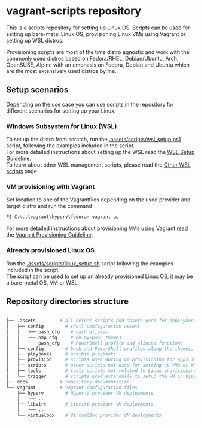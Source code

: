# vagrant-scripts repository

This is a scripts repository for setting up Linux OS. Scripts can be used for setting up bare-metal Linux OS, provisioning Linux VMs using Vagrant or setting up WSL distros.  

Provisioning scripts are most of the time distro agnostic and work with the commonly used distros based on Fedora/RHEL, Debian/Ubuntu, Arch, OpenSUSE, Alpine with an emphasis on Fedora, Debian and Ubuntu which are the most extensively used distros by me.

## Setup scenarios

Depending on the use case you can use scripts in the repository for different scenarios for setting up your Linux.

### Windows Subsystem for Linux (WSL)

To set up the distro from scratch, run the [.assets/scripts/wsl_setup.ps1](.assets/scripts/wsl_setup.ps1) script, following the examples included in the script.  
For more detailed instructions about setting up the WSL read the [WSL Setup Guideline](docs/wsl_setup.md).  
To learn about other WSL management scripts, please read the [Other WSL scripts](docs/wsl_scripts.md) page.

### VM provisioning with Vagrant

Set location to one of the Vagrantfiles depending on the used provider and target distro and run the command

``` sh
PS C:\..\vagrant\hyperv\fedora> vagrant up
```

For more detailed instructions about provisioning VMs using Vagrant read the [Vagrant Provisioning Guideline](docs/vagrant.md).

### Already provisioned Linux OS

Run the [.assets/scripts/linux_setup.sh](.assets/scripts/linux_setup.sh) script following the examples included in the script.  
The script can be used to set up an already provisioned Linux OS, it may be a bare-metal OS, VM or WSL.

## Repository directories structure

``` sh
.
├── .assets         # all helper scripts and assets used for deployments
│   ├── config        # shell configuration assets
│   │   ├── bash_cfg    # bash aliases
│   │   ├── omp_cfg     # oh-my-posh themes
│   │   └── pwsh_cfg    # PowerShell profile and aliases functions
│   ├── config        # bash and PowerShell profiles along the themes, aliases, etc...
│   ├── playbooks     # ansible playbooks
│   ├── provision     # scripts used during vm provisioning for apps install, os setup, etc...
│   ├── scripts       # other scripts not used for setting up VMs or WSLs.
│   ├── tools         # tools scripts not related to Linux provisioning
│   └── trigger       # scripts used externally to setup the VM in hypervisor, etc...
├── docs            # repository documentation
└── vagrant         # Vagrant configuration files
    ├── hyperv        # Hyper-V provider VM deployments
    │   └── ...
    ├── libvirt       # Libvirt provider VM deployments
    │   └── ...
    └── virtualbox    # VirtualBox provider VM deployments
        └── ...
```
